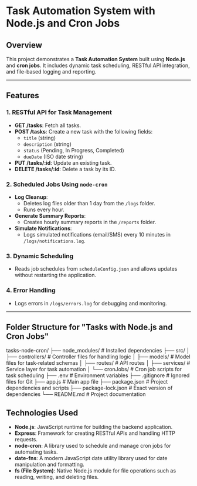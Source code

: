 # Task Automation System with Node.js and Cron Jobs

## Overview
This project demonstrates a **Task Automation System** built using **Node.js** and **cron jobs**. It includes dynamic task scheduling, RESTful API integration, and file-based logging and reporting.

---

## Features
### 1. RESTful API for Task Management
- **GET /tasks**: Fetch all tasks.
- **POST /tasks**: Create a new task with the following fields:
  - `title` (string)
  - `description` (string)
  - `status` (Pending, In Progress, Completed)
  - `dueDate` (ISO date string)
- **PUT /tasks/:id**: Update an existing task.
- **DELETE /tasks/:id**: Delete a task by its ID.

### 2. Scheduled Jobs Using `node-cron`
- **Log Cleanup**:
  - Deletes log files older than 1 day from the `/logs` folder.
  - Runs every hour.
- **Generate Summary Reports**:
  - Creates hourly summary reports in the `/reports` folder.
- **Simulate Notifications**:
  - Logs simulated notifications (email/SMS) every 10 minutes in `/logs/notifications.log`.

### 3. Dynamic Scheduling
- Reads job schedules from `scheduleConfig.json` and allows updates without restarting the application.

### 4. Error Handling
- Logs errors in `/logs/errors.log` for debugging and monitoring.

---
## Folder Structure for "Tasks with Node.js and Cron Jobs"

tasks-node-cron/ ├── node_modules/ # Installed dependencies ├── src/ │ ├── controllers/ # Controller files for handling logic │ ├── models/ # Model files for task-related schemas │ ├── routes/ # API routes │ ├── services/ # Service layer for task automation │ └── cronJobs/ # Cron job scripts for task scheduling ├── .env # Environment variables ├── .gitignore # Ignored files for Git ├── app.js # Main app file ├── package.json # Project dependencies and scripts ├── package-lock.json # Exact version of dependencies └── README.md # Project documentation

## Technologies Used

- **Node.js**: JavaScript runtime for building the backend application.
- **Express**: Framework for creating RESTful APIs and handling HTTP requests.
- **node-cron**: A library used to schedule and manage cron jobs for automating tasks.
- **date-fns**: A modern JavaScript date utility library used for date manipulation and formatting.
- **fs (File System)**: Native Node.js module for file operations such as reading, writing, and deleting files.
